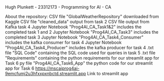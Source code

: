 Hugh Plunkett - 23312173 - Programming for AI - CA

About the repository:
CSV file "GlobalWeatherRepository" downloaded from Kaggle
CSV file "cleaned_data" output from task 2
CSV file output from Kafka task 4
Jupyter Notebook "Prog4AI_CA_Task1&2" includes the completed task 1 and 2
Jupyter Notebook "Prog4AI_CA_Task3" includes the completed task 3
Jupyter Notebook "Prog4AI_CA_Task4_Consumer" includes the kafka consumer for task 4
Jupyter Notebook "Prog4AI_CA_Task4_Producer" includes the kafka producer for task 4
.txt file "SQL Code" containing the SQL code used for queries in task 5
.txt file "Requirements" containing the python requirements for our streamlit app for Task 6
py file "Prog4AI_CA_Task6_App" the python code for our streamlit app for Task 6
https://mscaiprog4ai-9emcfumj2u3hfxxpxnbctd.streamlit.app Link to streamlit app
